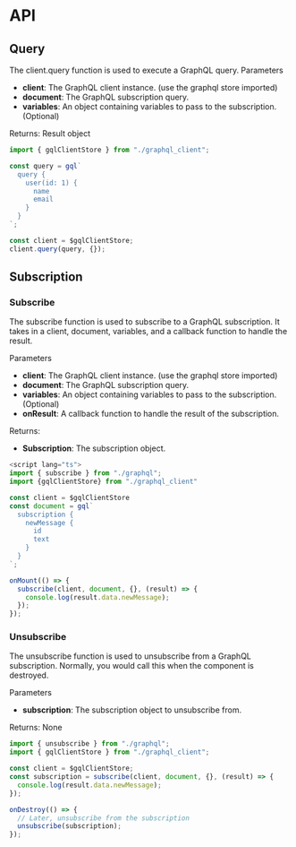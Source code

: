 # API

## Query

The client.query function is used to execute a GraphQL query.
Parameters

- **client**: The GraphQL client instance. (use the graphql store imported)
- **document**: The GraphQL subscription query.
- **variables**: An object containing variables to pass to the subscription. (Optional)

Returns: Result object

```typescript title="query.svelte"
import { gqlClientStore } from "./graphql_client";

const query = gql`
  query {
    user(id: 1) {
      name
      email
    }
  }
`;

const client = $gqlClientStore;
client.query(query, {});
```

## Subscription

### Subscribe

The subscribe function is used to subscribe to a GraphQL subscription. It takes in a client, document, variables, and a callback function to handle the result.

Parameters

- **client**: The GraphQL client instance. (use the graphql store imported)
- **document**: The GraphQL subscription query.
- **variables**: An object containing variables to pass to the subscription. (Optional)
- **onResult**: A callback function to handle the result of the subscription.

Returns:

- **Subscription**: The subscription object.

```typescript title="example.svelte"
<script lang="ts">
import { subscribe } from "./graphql";
import {gqlClientStore} from "./graphql_client"

const client = $gqlClientStore
const document = gql`
  subscription {
    newMessage {
      id
      text
    }
  }
`;

onMount(() => {
  subscribe(client, document, {}, (result) => {
    console.log(result.data.newMessage);
  });
});

```

### Unsubscribe

The unsubscribe function is used to unsubscribe from a GraphQL subscription. Normally, you would call this when the component is destroyed.

Parameters

- **subscription**: The subscription object to unsubscribe from.

Returns: None

```typescript title="unsubscribe example.svelte"
import { unsubscribe } from "./graphql";
import { gqlClientStore } from "./graphql_client";

const client = $gqlClientStore;
const subscription = subscribe(client, document, {}, (result) => {
  console.log(result.data.newMessage);
});

onDestroy(() => {
  // Later, unsubscribe from the subscription
  unsubscribe(subscription);
});
```
